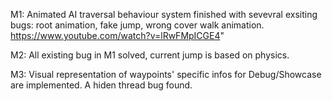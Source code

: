 M1: Animated AI traversal behaviour system finished with sevevral exsiting bugs: root animation, fake jump, wrong cover walk animation.
https://www.youtube.com/watch?v=lRwFMpICGE4"

M2: All existing bug in M1 solved, current jump is based on physics.

M3: Visual representation of waypoints' specific infos for Debug/Showcase are implemented. A hiden thread bug found.
